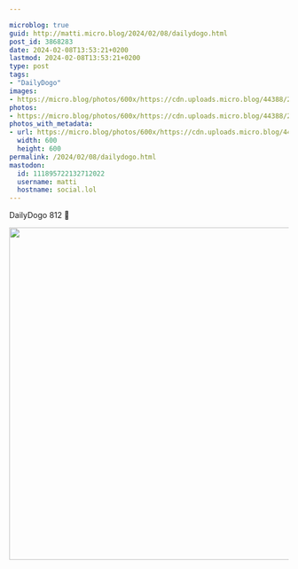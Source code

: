 ```yaml
---

microblog: true
guid: http://matti.micro.blog/2024/02/08/dailydogo.html
post_id: 3868283
date: 2024-02-08T13:53:21+0200
lastmod: 2024-02-08T13:53:21+0200
type: post
tags:
- "DailyDogo"
images:
- https://micro.blog/photos/600x/https://cdn.uploads.micro.blog/44388/2024/f773600554dd42b3b7758e3dfdb11522.jpg
photos:
- https://micro.blog/photos/600x/https://cdn.uploads.micro.blog/44388/2024/f773600554dd42b3b7758e3dfdb11522.jpg
photos_with_metadata:
- url: https://micro.blog/photos/600x/https://cdn.uploads.micro.blog/44388/2024/f773600554dd42b3b7758e3dfdb11522.jpg
  width: 600
  height: 600
permalink: /2024/02/08/dailydogo.html
mastodon:
  id: 111895722132712022
  username: matti
  hostname: social.lol
---
```

DailyDogo 812 🐶

<img src="/media/uploads/2024/f773600554dd42b3b7758e3dfdb11522.jpg" width="600" height="600" alt="" />
